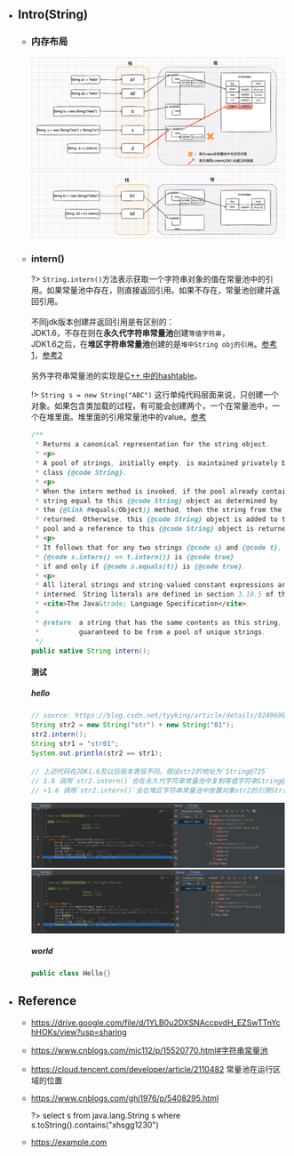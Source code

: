 * ## Intro(String)

    + ### 内存布局

        ![](/.images/doc/base/string/string-memory-01.png ':size=37%')
        ![](/.images/doc/base/string/string-memory-02.png ':size=62%')

    + ### intern()

        ?> `String.intern()`方法表示获取一个字符串对象的值在常量池中的引用。如果常量池中存在，则直接返回引用。如果不存在，常量池创建并返回引用。
        <br><br>不同jdk版本创建并返回引用是有区别的：
        <br>JDK1.6，不存在则在**永久代字符串常量池**创建`等值字符串`，
        <br>JDK1.6之后，在**堆区字符串常量池**创建的是`堆中String obj的引用`。[参考1](https://stackoverflow.com/questions/27812666/why-string-intern-behave-differently-in-oracle-jdk-1-7)，[参考2](https://blog.csdn.net/tyyking/article/details/82496901)
        <br><br>另外字符串常量池的实现是[C++ 中的hashtable](https://www.cnblogs.com/mic112/p/15520770.html#字符串常量池)。

        !> `String s = new String("ABC")` 这行单纯代码层面来说，只创建一个对象。如果包含类加载的过程，有可能会创建两个，一个在常量池中，一个在堆里面。堆里面的引用常量池中的value。[参考](https://stackoverflow.com/questions/19672427/string-s-new-stringxyz-how-many-objects-has-been-made-after-this-line-of)
        
        ```java
        /**
         * Returns a canonical representation for the string object.
         * <p>
         * A pool of strings, initially empty, is maintained privately by the
         * class {@code String}.
         * <p>
         * When the intern method is invoked, if the pool already contains a
         * string equal to this {@code String} object as determined by
         * the {@link #equals(Object)} method, then the string from the pool is
         * returned. Otherwise, this {@code String} object is added to the
         * pool and a reference to this {@code String} object is returned.
         * <p>
         * It follows that for any two strings {@code s} and {@code t},
         * {@code s.intern() == t.intern()} is {@code true}
         * if and only if {@code s.equals(t)} is {@code true}.
         * <p>
         * All literal strings and string-valued constant expressions are
         * interned. String literals are defined in section 3.10.5 of the
         * <cite>The Java&trade; Language Specification</cite>.
         *
         * @return  a string that has the same contents as this string, but is
         *          guaranteed to be from a pool of unique strings.
         */
        public native String intern();
        ```

        <!-- panels:start -->
        <!-- div:title-panel -->
        #### 测试
        <!-- tabs:start -->
        ##### **hello**
        ```java
        // source: https://blog.csdn.net/tyyking/article/details/82496901
        String str2 = new String("str") + new String("01");
        str2.intern(); 
        String str1 = "str01";
        System.out.println(str2 == str1);

        // 上述代码在JDK1.6及以后版本表现不同。假设str2的地址为`String@725`
        // 1.6 调用`str2.intern()`会在永久代字符串常量池中复制等值字符串String@825，然后返回引用String@825。给str1赋值的时候发现字符串常量池有'str01'，则将引用String@825给str1。
        // >1.6 调用`str2.intern()`会在堆区字符串常量池中放置对象str2的引用String@725，然后返回引用String@725。给str1赋值的时候发现字符串常量池有'str01'，则将引用String@725给str1。
        ```
        ![](/.images/doc/base/string/string-intern-01.png ':size=99%')
        ![](/.images/doc/base/string/string-intern-02.png ':size=99%')
        ##### **world**
        ```java
        public class Hello{}
        ```
        <!-- tabs:end -->
        <!-- panels:end -->

* ## Reference
    + https://drive.google.com/file/d/1YLB0u2DXSNAccpvdH_EZSwTTnYchHOKs/view?usp=sharing
    + https://www.cnblogs.com/mic112/p/15520770.html#字符串常量池
    + https://cloud.tencent.com/developer/article/2110482 常量池在运行区域的位置
    + https://www.cnblogs.com/ghj1976/p/5408295.html

        ?> select s from java.lang.String s where s.toString().contains("xhsgg1230")

    + https://example.com